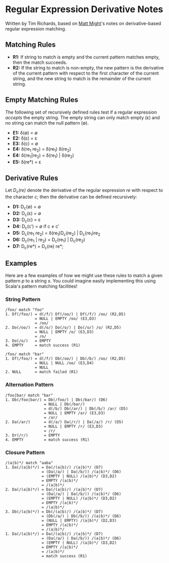 # Regular Expression Derivative Notes

Written by Tim Richards, based on [Matt Might]'s notes on derivative-based regular expression matching.

[Matt Might]: http://matt.might.net

## Matching Rules

* **R1:** If string to match is empty and the current pattern matches empty, then the match succeeds.
* **R2:** If the string to match is non-empty, the new pattern is the derivative of the current pattern with respect to the first character of the current string, and the new string to match is the remainder of the current string.

## Empty Matching Rules

The following set of recursively defined rules test if a regular expression *accepts* the empty string. The empty string can only match empty (&epsilon;) and no string can match the null pattern (&empty;).

* **E1:** &delta;(&empty;) = &empty;
* **E2:** &delta;(&epsilon;) = &epsilon;
* **E3:** &delta;(c) = &empty;
* **E4:** &delta;(re<sub>1</sub> re<sub>2</sub>) =
  &delta;(re<sub>1</sub>) &delta;(re<sub>2</sub>)
* **E4:** &delta;(re<sub>1</sub>|re<sub>2</sub>) =
  &delta;(re<sub>1</sub>) | &delta;(re<sub>2</sub>)
* **E5:** &delta;(re*) = &epsilon;

## Derivative Rules

Let *D<sub>c</sub>(re)* denote the derivative of the regular expression *re* with respect to the character *c*; then the derivative can be defined recursively:

* **D1:** D<sub>c</sub>(&empty;) = &empty;
* **D2:** D<sub>c</sub>(&epsilon;) = &empty;
* **D3:** D<sub>c</sub>(c) = &epsilon;
* **D4:** D<sub>c</sub>(c&prime;) = &empty; if c &ne; c&prime;
* **D5:** D<sub>c</sub>(re<sub>1</sub> re<sub>2</sub>) =
    &delta;(re<sub>1</sub>)D<sub>c</sub>(re<sub>2</sub>) |
    D<sub>c</sub>(re<sub>1</sub>)re<sub>2</sub>
* **D6:** D<sub>c</sub>(re<sub>1</sub> | re<sub>2</sub>) =
  D<sub>c</sub>(re<sub>1</sub>) | D<sub>c</sub>(re<sub>2</sub>)
* **D7:** D<sub>c</sub>(re*) = D<sub>c</sub>(re) re*;

## Examples

Here are a few examples of how we might use these rules to match a given pattern *p* to a string *s*. You could imagine easily implementing this using Scala's pattern matching facilities!

### String Pattern

```
/foo/ match "foo"
1. Df(/foo/) = d(/f/) Df(/oo/) | Df(/f/) /oo/ (R2,D5)
             = NULL | EMPTY /oo/ (E3,D3)
             = /oo/
2. Do(/oo/)  = d(/o/) Do(/o/) | Do(/o/) /o/ (R2,D5)
             = NULL | EMPTY /o/ (E3,D3)
             = /o/
3. Do(/o/)   = EMPTY
4. EMPTY     = match success (R1)
```

```
/foo/ match "bar"
1. Df(/foo/) = d(/f/) Db(/oo/) | Db(/b/) /oo/ (R2,D5)
             = NULL | NULL /oo/ (E3,D4)
             = NULL
2. NULL      = match failed (R1)
```


### Alternation Pattern

```
/foo|bar/ match "bar"
1. Db(/foo|bar/) = Db(/foo/) | Db(/bar/) (D6)
                 = NULL | Db(/bar/)
                 = d(/b/) Db(/ar/) | Db(/b/) /ar/ (D5)
                 = NULL | EMPTY /ar/ (E3,D3)
                 = /ar/
2. Da(/ar/)      = d(/a/) Da(/r/) | Da(/a/) /r/ (D5)
                 = NULL | EMPTY /r/ (E3,D3)
                 = /r/
3. Dr(/r/)       = EMPTY
4. EMPTY         = match success (R1)
```

### Closure Pattern

```
/(a|b)*/ match "aaba"
1. Da(/(a|b)*/) = Da(/(a|b)/) /(a|b)*/ (D7)
                = (Da(/a/) | Da(/b/)) /(a|b)*/ (D6)
                = (EMPTY | NULL) /(a|b)*/ (D3,D2)
                = EMPTY /(a|b)*/
                = /(a|b)*/
2. Da(/(a|b)*/) = Da(/(a|b)/) /(a|b)*/ (D7)
                = (Da(/a/) | Da(/b/)) /(a|b)*/ (D6)
                = (EMPTY | NULL) /(a|b)*/ (D3,D2)
                = EMPTY /(a|b)*/
                = /(a|b)*/
3. Db(/(a|b)*/) = Db(/(a|b)/) /(a|b)*/ (D7)
                = (Db(/a/) | Db(/b/)) /(a|b)*/ (D6)
                = (NULL | EMPTY) /(a|b)*/ (D2,D3)
                = EMPTY /(a|b)*/
                = /(a|b)*/
1. Da(/(a|b)*/) = Da(/(a|b)/) /(a|b)*/ (D7)
                = (Da(/a/) | Da(/b/)) /(a|b)*/ (D6)
                = (EMPTY | NULL) /(a|b)*/ (D3,D2)
                = EMPTY /(a|b)*/
                = /(a|b)*/
                = match success (R1)
```